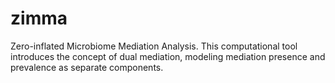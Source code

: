 # zimma
Zero-inflated Microbiome Mediation Analysis. This computational tool introduces the concept of dual mediation, modeling mediation presence and prevalence as separate components.
